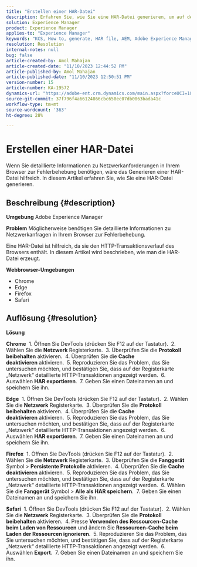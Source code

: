 ```yaml
---
title: "Erstellen einer HAR-Datei"
description: Erfahren Sie, wie Sie eine HAR-Datei generieren, um auf den HTTP-Transaktionsverlauf des Browsers zuzugreifen.
solution: Experience Manager
product: Experience Manager
applies-to: "Experience Manager"
keywords: "KCS, How to, generate, HAR file, AEM, Adobe Experience Manager, web browser, Safari, Firefox, Edge, Chrome"
resolution: Resolution
internal-notes: null
bug: false
article-created-by: Amol Mahajan
article-created-date: "11/10/2023 12:44:52 PM"
article-published-by: Amol Mahajan
article-published-date: "11/10/2023 12:50:51 PM"
version-number: 15
article-number: KA-19572
dynamics-url: "https://adobe-ent.crm.dynamics.com/main.aspx?forceUCI=1&pagetype=entityrecord&etn=knowledgearticle&id=4a68cdea-c67f-ee11-8179-6045bd006b25"
source-git-commit: 37f796f4a66124866cbc650ec07db0063bada41c
workflow-type: tm+mt
source-wordcount: '363'
ht-degree: 28%

---
```


# Erstellen einer HAR-Datei


Wenn Sie detaillierte Informationen zu Netzwerkanforderungen in Ihrem Browser zur Fehlerbehebung benötigen, wäre das Generieren einer HAR-Datei hilfreich. In diesem Artikel erfahren Sie, wie Sie eine HAR-Datei generieren.

## Beschreibung {#description}


<b>Umgebung</b>
Adobe Experience Manager

<b>Problem</b>
Möglicherweise benötigen Sie detaillierte Informationen zu Netzwerkanfragen in Ihrem Browser zur Fehlerbehebung.

Eine HAR-Datei ist hilfreich, da sie den HTTP-Transaktionsverlauf des Browsers enthält. In diesem Artikel wird beschrieben, wie man die HAR-Datei erzeugt.

<b>Webbrowser-Umgebungen</b>

- Chrome
- Edge
- Firefox
- Safari



## Auflösung {#resolution}


<b>Lösung</b>

<b>Chrome</b>
 1. Öffnen Sie DevTools (drücken Sie F12 auf der Tastatur).
 2. Wählen Sie die <b>Netzwerk</b> Registerkarte.
 3. Überprüfen Sie die <b>Protokoll beibehalten</b> aktivieren.
 4. Überprüfen Sie die <b>Cache deaktivieren</b> aktivieren.
 5. Reproduzieren Sie das Problem, das Sie untersuchen möchten, und bestätigen Sie, dass auf der Registerkarte „Netzwerk“ detaillierte HTTP-Transaktionen angezeigt werden.
 6. Auswählen <b>HAR exportieren</b>.
 7. Geben Sie einen Dateinamen an und speichern Sie ihn.

<b>Edge</b>
 1. Öffnen Sie DevTools (drücken Sie F12 auf der Tastatur).
 2. Wählen Sie die <b>Netzwerk</b> Registerkarte.
 3. Überprüfen Sie die <b>Protokoll beibehalten</b> aktivieren.
 4. Überprüfen Sie die <b>Cache deaktivieren</b> aktivieren.
 5. Reproduzieren Sie das Problem, das Sie untersuchen möchten, und bestätigen Sie, dass auf der Registerkarte „Netzwerk“ detaillierte HTTP-Transaktionen angezeigt werden.
 6. Auswählen <b>HAR exportieren</b>.
 7. Geben Sie einen Dateinamen an und speichern Sie ihn.

<b>Firefox</b>
 1. Öffnen Sie DevTools (drücken Sie F12 auf der Tastatur).
 2. Wählen Sie die <b>Netzwerk</b> Registerkarte.
 3. Überprüfen Sie die <b>Fanggerät</b> Symbol > <b>Persistente Protokolle</b> aktivieren.
 4. Überprüfen Sie die <b>Cache deaktivieren</b> aktivieren.
 5. Reproduzieren Sie das Problem, das Sie untersuchen möchten, und bestätigen Sie, dass auf der Registerkarte „Netzwerk“ detaillierte HTTP-Transaktionen angezeigt werden.
 6. Wählen Sie die <b>Fanggerät</b> Symbol > <b>Alle als HAR speichern</b>.
 7. Geben Sie einen Dateinamen an und speichern Sie ihn.

<b>Safari</b>
 1. Öffnen Sie DevTools (drücken Sie F12 auf der Tastatur).
 2. Wählen Sie die <b>Netzwerk</b> Registerkarte.
 3. Überprüfen Sie die <b>Protokoll beibehalten</b> aktivieren.
 4. Presse <b>Verwenden des Ressourcen-Cache beim Laden von Ressourcen</b> und ändern Sie <b>Ressourcen-Cache beim Laden der Ressourcen ignorieren</b>.
 5. Reproduzieren Sie das Problem, das Sie untersuchen möchten, und bestätigen Sie, dass auf der Registerkarte „Netzwerk“ detaillierte HTTP-Transaktionen angezeigt werden.
 6. Auswählen <b>Export</b>.
 7. Geben Sie einen Dateinamen an und speichern Sie ihn.

